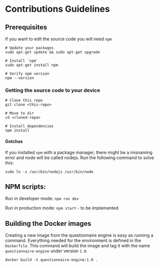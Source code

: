 # Contributions Guidelines

## Prerequisites

If you want to edit the source code you will need `npm`

```shell
# Update your packages
sudo apt-get update && sudo apt-get upgrade

# Install `npm`
sudo apt-get install npm

# Verify npm version
npm --version
```
### Getting the source code to your device

```shell
# Clone this repo
git clone <this-repo>

# Move to dir
cd <cloned-repo>

# Install dependencies
npm install
```

#### Gotchas

If you installed `npm` with a package manager, there might be a misnaming error and node will be called nodejs. 
Run the following command to solve this:

```shell
sudo ln -s /usr/bin/nodejs /usr/bin/node
```

## NPM scripts:

Run in developer mode:
`npm run dev`

Run in production mode:
`npm start` - to be implemented

## Building the Docker images
Creating a new image from the questionnaire engine is easy as running a command. Everything needed for the environment is defined in the `Dockerfile`. This command will build the image and tag it with the name `questionnaire-engine` under version `1.0`.

```shell
docker build -t questionnaire-engine:1.0 .
```
